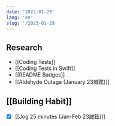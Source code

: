 ```yaml
---
date: '2023-01-29'
lang: 'en'
slug: '/2023-01-29'
---
```


## Research

- [[Coding Tests]]
- [[Coding Tests in Swift]]
- [[README Badges]]
- [[Aldehyde Outage (January 23誠鉉)]]

## [[Building Habit]]

- [x] [[Jog 25 minutes (Jan-Feb 23誠鉉)]]
